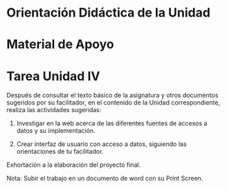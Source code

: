 # Orientación Didáctica de la Unidad


# Material de Apoyo



# Tarea Unidad IV

Después de consultar el texto básico de la asignatura y otros documentos sugeridos por su facilitador, en el contenido de la Unidad correspondiente, realiza las actividades sugeridas:

1. Investigar en la web acerca de las diferentes fuentes de accesos a datos y su implementación.

2. Crear interfaz de usuario con acceso a datos, siguiendo las orientaciones de tu facilitador.

Exhortación a la elaboración del proyecto final.

Nota: Subir el trabajo en un documento de word con su Print Screen.
